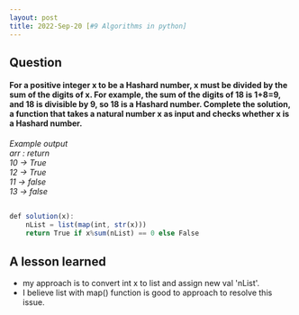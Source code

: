 ```yaml
---
layout: post
title: 2022-Sep-20 [#9 Algorithms in python]
---
```

## Question
#### For a positive integer x to be a Hashard number, x must be divided by the sum of the digits of x. For example, the sum of the digits of 18 is 1+8=9, and 18 is divisible by 9, so 18 is a Hashard number. Complete the solution, a function that takes a natural number x as input and checks whether x is a Hashard number.

_Example output_          <br>
_arr : return_    <br>
_10 -> True_      <br>
_12 -> True_      <br>
_11 -> false_      <br>
_13 -> false_      <br>

##

```javascript
def solution(x):
    nList = list(map(int, str(x))) 
    return True if x%sum(nList) == 0 else False 
```

## A lesson learned
- my approach is to convert int x to list and assign new val 'nList'.
- I believe list with map() function is good to approach to resolve this issue.

